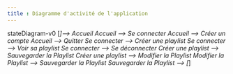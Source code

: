 ```yaml
---
title : Diagramme d'activité de l'application
---
```

stateDiagram-v0
[*]--> Accueil
Accueil --> Se connecter
Accueil --> Créer un compte
Accueil --> Quitter
Se connecter --> Créer une playlist
Se connecter --> Voir sa playlist
Se connecter --> Se déconnecter 
Créer une playlist --> Sauvegarder la Playlist
Créer une playlist --> Modifier la Playlist
Modifier la Playlist --> Sauvegarder la Playlist
Sauvegarder la Playlist --> [*]